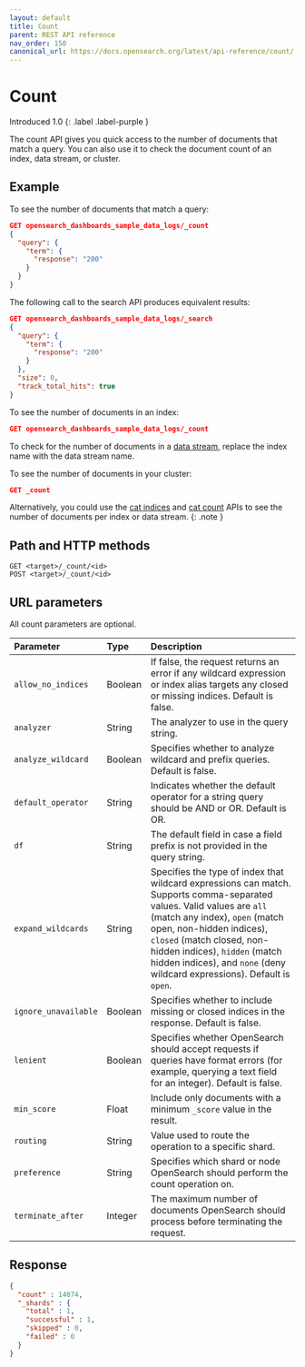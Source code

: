 ```yaml
---
layout: default
title: Count
parent: REST API reference
nav_order: 150
canonical_url: https://docs.opensearch.org/latest/api-reference/count/
---
```


# Count
Introduced 1.0
{: .label .label-purple }

The count API gives you quick access to the number of documents that match a query.
You can also use it to check the document count of an index, data stream, or cluster.


## Example

To see the number of documents that match a query:

```json
GET opensearch_dashboards_sample_data_logs/_count
{
  "query": {
    "term": {
      "response": "200"
    }
  }
}
```

The following call to the search API produces equivalent results:

```json
GET opensearch_dashboards_sample_data_logs/_search
{
  "query": {
    "term": {
      "response": "200"
    }
  },
  "size": 0,
  "track_total_hits": true
}
```

To see the number of documents in an index:

```json
GET opensearch_dashboards_sample_data_logs/_count
```

To check for the number of documents in a [data stream]({{site.url}}{{site.baseurl}}/opensearch/data-streams/), replace the index name with the data stream name.

To see the number of documents in your cluster:

```json
GET _count
```

Alternatively, you could use the [cat indices]({{site.url}}{{site.baseurl}}/opensearch/rest-api/cat/cat-indices/) and [cat count]({{site.url}}{{site.baseurl}}/opensearch/rest-api/cat/cat-count/) APIs to see the number of documents per index or data stream.
{: .note }


## Path and HTTP methods

```
GET <target>/_count/<id>
POST <target>/_count/<id>
```


## URL parameters

All count parameters are optional.

Parameter | Type | Description
:--- | :--- | :---
`allow_no_indices` | Boolean | If false, the request returns an error if any wildcard expression or index alias targets any closed or missing indices. Default is false.
`analyzer` | String | The analyzer to use in the query string.
`analyze_wildcard` | Boolean | Specifies whether to analyze wildcard and prefix queries. Default is false.
`default_operator` | String | Indicates whether the default operator for a string query should be AND or OR. Default is OR.
`df` | String | The default field in case a field prefix is not provided in the query string.
`expand_wildcards` | String | Specifies the type of index that wildcard expressions can match. Supports comma-separated values. Valid values are `all` (match any index), `open` (match open, non-hidden indices), `closed` (match closed, non-hidden indices), `hidden` (match hidden indices), and `none` (deny wildcard expressions). Default is `open`.
`ignore_unavailable` | Boolean | Specifies whether to include missing or closed indices in the response. Default is false.
`lenient` | Boolean | Specifies whether OpenSearch should accept requests if queries have format errors (for example, querying a text field for an integer). Default is false.
`min_score` | Float |	Include only documents with a minimum `_score` value in the result.
`routing` | String | Value used to route the operation to a specific shard.
`preference` | String | Specifies which shard or node OpenSearch should perform the count operation on.
`terminate_after` | Integer | The maximum number of documents OpenSearch should process before terminating the request.

## Response

```json
{
  "count" : 14074,
  "_shards" : {
    "total" : 1,
    "successful" : 1,
    "skipped" : 0,
    "failed" : 0
  }
}
```
